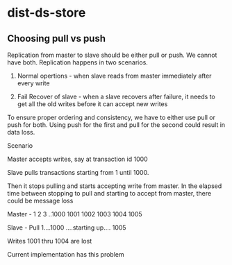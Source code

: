 # dist-ds-store

## Choosing pull vs push

Replication from master to slave should be either pull or push. We cannot have both. Replication happens in two scenarios.

1) Normal opertions - when slave reads from master immediately after every write

2) Fail Recover of slave - when a slave recovers after failure, it needs to get all the old writes before it can accept new writes

To ensure proper ordering and consistency, we have to either use pull or push for both. Using push for the first and
pull for the second could result in data loss.

Scenario

Master accepts writes, say at transaction id 1000

Slave pulls transactions starting from 1 until 1000. 

Then it stops pulling and starts accepting write from master. In the elapsed time between stopping to pull and starting to accept from master, there could be message loss

Master - 1 2 3 ..1000 1001 1002 1003 1004 1005

Slave - Pull 1....1000 ....starting up.... 1005

Writes 1001 thru 1004 are lost

Current implementation has this problem